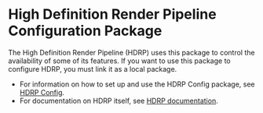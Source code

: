 # High Definition Render Pipeline Configuration Package

The High Definition Render Pipeline (HDRP) uses this package to control the availability of some of its features. If you want to use this package to configure HDRP, you must link it as a local package.

* For information on how to set up and use the HDRP Config package, see [HDRP Config](https://docs.unity3d.com/Assets/Pipeline/com.unity.render-pipelines.high-definition@latest/index.html?subfolder=/manual/HDRP-Config-Package.html).
* For documentation on HDRP itself, see [HDRP documentation](https://docs.unity3d.com/Assets/Pipeline/com.unity.render-pipelines.high-definition@latest/index.html).

